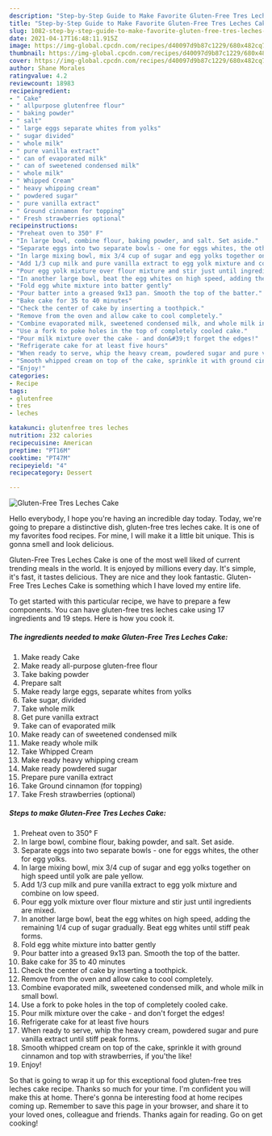 ```yaml
---
description: "Step-by-Step Guide to Make Favorite Gluten-Free Tres Leches Cake"
title: "Step-by-Step Guide to Make Favorite Gluten-Free Tres Leches Cake"
slug: 1082-step-by-step-guide-to-make-favorite-gluten-free-tres-leches-cake
date: 2021-04-17T16:48:11.915Z
image: https://img-global.cpcdn.com/recipes/d40097d9b87c1229/680x482cq70/gluten-free-tres-leches-cake-recipe-main-photo.jpg
thumbnail: https://img-global.cpcdn.com/recipes/d40097d9b87c1229/680x482cq70/gluten-free-tres-leches-cake-recipe-main-photo.jpg
cover: https://img-global.cpcdn.com/recipes/d40097d9b87c1229/680x482cq70/gluten-free-tres-leches-cake-recipe-main-photo.jpg
author: Shane Morales
ratingvalue: 4.2
reviewcount: 18983
recipeingredient:
- " Cake"
- " allpurpose glutenfree flour"
- " baking powder"
- " salt"
- " large eggs separate whites from yolks"
- " sugar divided"
- " whole milk"
- " pure vanilla extract"
- " can of evaporated milk"
- " can of sweetened condensed milk"
- " whole milk"
- " Whipped Cream"
- " heavy whipping cream"
- " powdered sugar"
- " pure vanilla extract"
- " Ground cinnamon for topping"
- " Fresh strawberries optional"
recipeinstructions:
- "Preheat oven to 350° F"
- "In large bowl, combine flour, baking powder, and salt. Set aside."
- "Separate eggs into two separate bowls - one for eggs whites, the other for egg yolks."
- "In large mixing bowl, mix 3/4 cup of sugar and egg yolks together on high speed until yolk are pale yellow."
- "Add 1/3 cup milk and pure vanilla extract to egg yolk mixture and combine on low speed."
- "Pour egg yolk mixture over flour mixture and stir just until ingredients are mixed."
- "In another large bowl, beat the egg whites on high speed, adding the remaining 1/4 cup of sugar gradually. Beat egg whites until stiff peak forms."
- "Fold egg white mixture into batter gently"
- "Pour batter into a greased 9x13 pan. Smooth the top of the batter."
- "Bake cake for 35 to 40 minutes"
- "Check the center of cake by inserting a toothpick."
- "Remove from the oven and allow cake to cool completely."
- "Combine evaporated milk, sweetened condensed milk, and whole milk in small bowl."
- "Use a fork to poke holes in the top of completely cooled cake."
- "Pour milk mixture over the cake - and don&#39;t forget the edges!"
- "Refrigerate cake for at least five hours"
- "When ready to serve, whip the heavy cream, powdered sugar and pure vanilla extract until stiff peak forms."
- "Smooth whipped cream on top of the cake, sprinkle it with ground cinnamon and top with strawberries, if you&#39;the like!"
- "Enjoy!"
categories:
- Recipe
tags:
- glutenfree
- tres
- leches

katakunci: glutenfree tres leches 
nutrition: 232 calories
recipecuisine: American
preptime: "PT16M"
cooktime: "PT47M"
recipeyield: "4"
recipecategory: Dessert

---
```



![Gluten-Free Tres Leches Cake](https://img-global.cpcdn.com/recipes/d40097d9b87c1229/680x482cq70/gluten-free-tres-leches-cake-recipe-main-photo.jpg)

Hello everybody, I hope you're having an incredible day today. Today, we're going to prepare a distinctive dish, gluten-free tres leches cake. It is one of my favorites food recipes. For mine, I will make it a little bit unique. This is gonna smell and look delicious.



Gluten-Free Tres Leches Cake is one of the most well liked of current trending meals in the world. It is enjoyed by millions every day. It's simple, it's fast, it tastes delicious. They are nice and they look fantastic. Gluten-Free Tres Leches Cake is something which I have loved my entire life.


To get started with this particular recipe, we have to prepare a few components. You can have gluten-free tres leches cake using 17 ingredients and 19 steps. Here is how you cook it.

<!--inarticleads1-->

##### The ingredients needed to make Gluten-Free Tres Leches Cake:

1. Make ready  Cake
1. Make ready  all-purpose gluten-free flour
1. Take  baking powder
1. Prepare  salt
1. Make ready  large eggs, separate whites from yolks
1. Take  sugar, divided
1. Take  whole milk
1. Get  pure vanilla extract
1. Take  can of evaporated milk
1. Make ready  can of sweetened condensed milk
1. Make ready  whole milk
1. Take  Whipped Cream
1. Make ready  heavy whipping cream
1. Make ready  powdered sugar
1. Prepare  pure vanilla extract
1. Take  Ground cinnamon (for topping)
1. Take  Fresh strawberries (optional)




<!--inarticleads2-->

##### Steps to make Gluten-Free Tres Leches Cake:

1. Preheat oven to 350° F
1. In large bowl, combine flour, baking powder, and salt. Set aside.
1. Separate eggs into two separate bowls - one for eggs whites, the other for egg yolks.
1. In large mixing bowl, mix 3/4 cup of sugar and egg yolks together on high speed until yolk are pale yellow.
1. Add 1/3 cup milk and pure vanilla extract to egg yolk mixture and combine on low speed.
1. Pour egg yolk mixture over flour mixture and stir just until ingredients are mixed.
1. In another large bowl, beat the egg whites on high speed, adding the remaining 1/4 cup of sugar gradually. Beat egg whites until stiff peak forms.
1. Fold egg white mixture into batter gently
1. Pour batter into a greased 9x13 pan. Smooth the top of the batter.
1. Bake cake for 35 to 40 minutes
1. Check the center of cake by inserting a toothpick.
1. Remove from the oven and allow cake to cool completely.
1. Combine evaporated milk, sweetened condensed milk, and whole milk in small bowl.
1. Use a fork to poke holes in the top of completely cooled cake.
1. Pour milk mixture over the cake - and don&#39;t forget the edges!
1. Refrigerate cake for at least five hours
1. When ready to serve, whip the heavy cream, powdered sugar and pure vanilla extract until stiff peak forms.
1. Smooth whipped cream on top of the cake, sprinkle it with ground cinnamon and top with strawberries, if you&#39;the like!
1. Enjoy!




So that is going to wrap it up for this exceptional food gluten-free tres leches cake recipe. Thanks so much for your time. I'm confident you will make this at home. There's gonna be interesting food at home recipes coming up. Remember to save this page in your browser, and share it to your loved ones, colleague and friends. Thanks again for reading. Go on get cooking!
